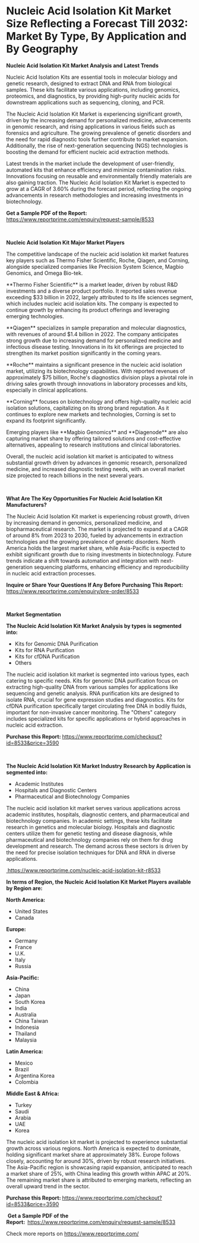 <p><h1>Nucleic Acid Isolation Kit Market Size Reflecting a Forecast Till 2032: Market By Type, By Application and By Geography</h1></p><p><strong>Nucleic Acid Isolation Kit Market Analysis and Latest Trends</strong></p>
<p><p>Nucleic Acid Isolation Kits are essential tools in molecular biology and genetic research, designed to extract DNA and RNA from biological samples. These kits facilitate various applications, including genomics, proteomics, and diagnostics, by providing high-purity nucleic acids for downstream applications such as sequencing, cloning, and PCR.</p><p>The Nucleic Acid Isolation Kit Market is experiencing significant growth, driven by the increasing demand for personalized medicine, advancements in genomic research, and rising applications in various fields such as forensics and agriculture. The growing prevalence of genetic disorders and the need for rapid diagnostic tools further contribute to market expansion. Additionally, the rise of next-generation sequencing (NGS) technologies is boosting the demand for efficient nucleic acid extraction methods.</p><p>Latest trends in the market include the development of user-friendly, automated kits that enhance efficiency and minimize contamination risks. Innovations focusing on reusable and environmentally friendly materials are also gaining traction. The Nucleic Acid Isolation Kit Market is expected to grow at a CAGR of 3.60% during the forecast period, reflecting the ongoing advancements in research methodologies and increasing investments in biotechnology.</p></p>
<p><strong>Get a Sample PDF of the Report:&nbsp;</strong> <a href="https://www.reportprime.com/enquiry/request-sample/8533?utm_campaign=3059&utm_medium=2&utm_source=Github&utm_content=ia&utm_term=19032025&utm_id=nucleic-acid-isolation-kit">https://www.reportprime.com/enquiry/request-sample/8533</a></p>
<p>&nbsp;</p>
<p><strong>Nucleic Acid Isolation Kit Major Market Players</strong></p>
<p><p>The competitive landscape of the nucleic acid isolation kit market features key players such as Thermo Fisher Scientific, Roche, Qiagen, and Corning, alongside specialized companies like Precision System Science, Magbio Genomics, and Omega Bio-tek.</p><p>**Thermo Fisher Scientific** is a market leader, driven by robust R&D investments and a diverse product portfolio. It reported sales revenue exceeding $33 billion in 2022, largely attributed to its life sciences segment, which includes nucleic acid isolation kits. The company is expected to continue growth by enhancing its product offerings and leveraging emerging technologies.</p><p>**Qiagen** specializes in sample preparation and molecular diagnostics, with revenues of around $1.4 billion in 2022. The company anticipates strong growth due to increasing demand for personalized medicine and infectious disease testing. Innovations in its kit offerings are projected to strengthen its market position significantly in the coming years.</p><p>**Roche** maintains a significant presence in the nucleic acid isolation market, utilizing its biotechnology capabilities. With reported revenues of approximately $75 billion, Roche's diagnostics division plays a pivotal role in driving sales growth through innovations in laboratory processes and kits, especially in clinical applications.</p><p>**Corning** focuses on biotechnology and offers high-quality nucleic acid isolation solutions, capitalizing on its strong brand reputation. As it continues to explore new markets and technologies, Corning is set to expand its footprint significantly.</p><p>Emerging players like **Magbio Genomics** and **Diagenode** are also capturing market share by offering tailored solutions and cost-effective alternatives, appealing to research institutions and clinical laboratories.</p><p>Overall, the nucleic acid isolation kit market is anticipated to witness substantial growth driven by advances in genomic research, personalized medicine, and increased diagnostic testing needs, with an overall market size projected to reach billions in the next several years.</p></p>
<p>&nbsp;</p>
<p><strong>What Are The Key Opportunities For Nucleic Acid Isolation Kit Manufacturers?</strong></p>
<p><p>The Nucleic Acid Isolation Kit market is experiencing robust growth, driven by increasing demand in genomics, personalized medicine, and biopharmaceutical research. The market is projected to expand at a CAGR of around 8% from 2023 to 2030, fueled by advancements in extraction technologies and the growing prevalence of genetic disorders. North America holds the largest market share, while Asia-Pacific is expected to exhibit significant growth due to rising investments in biotechnology. Future trends indicate a shift towards automation and integration with next-generation sequencing platforms, enhancing efficiency and reproducibility in nucleic acid extraction processes.</p></p>
<p><strong>Inquire or Share Your Questions If Any Before Purchasing This Report:</strong> <a href="https://www.reportprime.com/enquiry/pre-order/8533?utm_campaign=3059&utm_medium=2&utm_source=Github&utm_content=ia&utm_term=19032025&utm_id=nucleic-acid-isolation-kit">https://www.reportprime.com/enquiry/pre-order/8533</a></p>
<p>&nbsp;</p>
<p><strong>Market Segmentation</strong></p>
<p><strong>The Nucleic Acid Isolation Kit Market Analysis by types is segmented into:</strong></p>
<p><ul><li>Kits for Genomic DNA Purification</li><li>Kits for RNA Purification</li><li>Kits for cfDNA Purification</li><li>Others</li></ul></p>
<p><p>The nucleic acid isolation kit market is segmented into various types, each catering to specific needs. Kits for genomic DNA purification focus on extracting high-quality DNA from various samples for applications like sequencing and genetic analysis. RNA purification kits are designed to isolate RNA, crucial for gene expression studies and diagnostics. Kits for cfDNA purification specifically target circulating free DNA in bodily fluids, important for non-invasive cancer monitoring. The "Others" category includes specialized kits for specific applications or hybrid approaches in nucleic acid extraction.</p></p>
<p><strong>Purchase this Report:&nbsp;</strong><a href="https://www.reportprime.com/checkout?id=8533&price=3590&utm_campaign=3059&utm_medium=2&utm_source=Github&utm_content=ia&utm_term=19032025&utm_id=nucleic-acid-isolation-kit">https://www.reportprime.com/checkout?id=8533&price=3590</a></p>
<p>&nbsp;</p>
<p><strong>The Nucleic Acid Isolation Kit Market Industry Research by Application is segmented into:</strong></p>
<p><ul><li>Academic Institutes</li><li>Hospitals and Diagnostic Centers</li><li>Pharmaceutical and Biotechnology Companies</li></ul></p>
<p><p>The nucleic acid isolation kit market serves various applications across academic institutes, hospitals, diagnostic centers, and pharmaceutical and biotechnology companies. In academic settings, these kits facilitate research in genetics and molecular biology. Hospitals and diagnostic centers utilize them for genetic testing and disease diagnosis, while pharmaceutical and biotechnology companies rely on them for drug development and research. The demand across these sectors is driven by the need for precise isolation techniques for DNA and RNA in diverse applications.</p></p>
<p><a href="https://www.reportprime.com/nucleic-acid-isolation-kit-r8533?utm_campaign=3059&utm_medium=2&utm_source=Github&utm_content=ia&utm_term=19032025&utm_id=nucleic-acid-isolation-kit">&nbsp;https://www.reportprime.com/nucleic-acid-isolation-kit-r8533</a></p>
<p><strong>In terms of Region, the Nucleic Acid Isolation Kit Market Players available by Region are:</strong></p>
<p>
    <p> <strong> North America: </strong>
        <ul>
            <li>United States</li>
            <li>Canada</li>
        </ul>
        </p> 
    <p> <strong> Europe: </strong>
        <ul>
            <li>Germany</li>
            <li>France</li>
            <li>U.K.</li>
            <li>Italy</li>
            <li>Russia</li>
        </ul>
        </p> 
    <p> <strong> Asia-Pacific: </strong>
        <ul>
            <li>China</li>
            <li>Japan</li>
            <li>South Korea</li>
            <li>India</li>
            <li>Australia</li>
            <li>China Taiwan</li>
            <li>Indonesia</li>
            <li>Thailand</li>
            <li>Malaysia</li>
        </ul>
        </p> 
    <p> <strong> Latin America: </strong>
        <ul>
            <li>Mexico</li>
            <li>Brazil</li>
            <li>Argentina Korea</li>
            <li>Colombia</li>
        </ul>
        </p> 
    <p> <strong> Middle East & Africa: </strong>
        <ul>
            <li>Turkey</li>
            <li>Saudi</li>
            <li>Arabia</li>
            <li>UAE</li>
            <li>Korea</li>
        </ul>
    </p>
    </p>
<p><p>The nucleic acid isolation kit market is projected to experience substantial growth across various regions. North America is expected to dominate, holding significant market share at approximately 38%. Europe follows closely, accounting for around 30%, driven by robust research initiatives. The Asia-Pacific region is showcasing rapid expansion, anticipated to reach a market share of 25%, with China leading this growth within APAC at 20%. The remaining market share is attributed to emerging markets, reflecting an overall upward trend in the sector.</p></p>
<p><strong>Purchase this Report: </strong><a href="https://www.reportprime.com/checkout?id=8533&price=3590&utm_campaign=3059&utm_medium=2&utm_source=Github&utm_content=ia&utm_term=19032025&utm_id=nucleic-acid-isolation-kit">https://www.reportprime.com/checkout?id=8533&price=3590</a></p>
<p>&nbsp;<strong>Get a Sample PDF of the Report:&nbsp;&nbsp;</strong><a href="https://www.reportprime.com/enquiry/request-sample/8533?utm_campaign=3059&utm_medium=2&utm_source=Github&utm_content=ia&utm_term=19032025&utm_id=nucleic-acid-isolation-kit">https://www.reportprime.com/enquiry/request-sample/8533</a></p>
<p><strong></strong></p>
<p>Check more reports on <a href="https://www.reportprime.com/?utm_campaign=3059&utm_medium=2&utm_source=Github&utm_content=ia&utm_term=19032025&utm_id=nucleic-acid-isolation-kit">https://www.reportprime.com/</a></p>